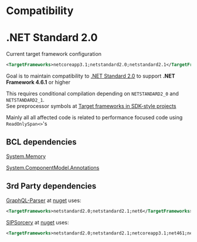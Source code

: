 
# **Compatibility**

# .NET Standard 2.0

Current target framework configuration

```xml
<TargetFrameworks>netcoreapp3.1;netstandard2.0;netstandard2.1</TargetFrameworks>
```

Goal is to maintain compatibility to [.NET Standard 2.0](https://learn.microsoft.com/en-us/dotnet/standard/net-standard?tabs=net-standard-2-0)
to support **.NET Framework 4.6.1** or higher

This requires conditional compilation depending on `NETSTANDARD2_0` and `NETSTANDARD2_1`.  
See preprocessor symbols at [Target frameworks in SDK-style projects](https://learn.microsoft.com/en-us/dotnet/standard/frameworks)

Mainly all all affected code is related to performance focused code using `ReadOnlySpan<>`'s


## BCL dependencies

[System.Memory](https://www.nuget.org/packages/System.Memory)

[System.ComponentModel.Annotations](https://www.nuget.org/packages/System.ComponentModel.Annotations)



## 3rd Party dependencies

[GraphQL-Parser](https://github.com/graphql-dotnet/parser) at
[nuget](https://www.nuget.org/packages/SIPSorcery/) uses:

```xml
<TargetFrameworks>netstandard2.0;netstandard2.1;net6</TargetFrameworks>
```

[SIPSorcery](https://github.com/sipsorcery-org/sipsorcery) at
[nuget](https://www.nuget.org/packages/GraphQL-Parser)
uses:
```xml
<TargetFrameworks>netstandard2.0;netstandard2.1;netcoreapp3.1;net461;net5.0;net6.0;</TargetFrameworks>
```

